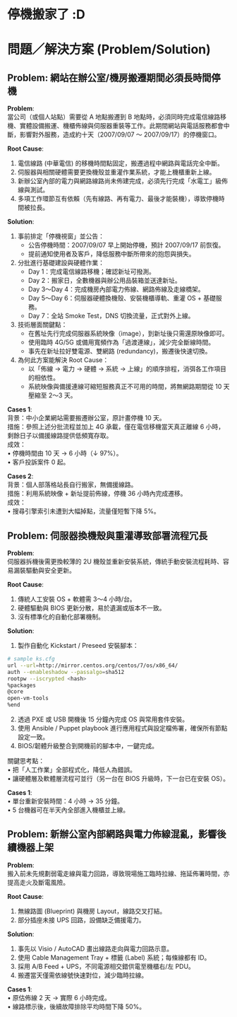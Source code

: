 # 停機搬家了 :D

# 問題／解決方案 (Problem/Solution)

## Problem: 網站在辦公室/機房搬遷期間必須長時間停機

**Problem**:  
當公司（或個人站點）需要從 A 地點搬遷到 B 地點時，必須同時完成電信線路移機、實體設備搬運、機櫃佈線與伺服器重裝等工作。此期間網站與電話服務都會中斷，影響對外服務，造成約十天（2007/09/07 ～ 2007/09/17）的停機窗口。

**Root Cause**:  
1. 電信線路 (中華電信) 的移機時間點固定，搬遷過程中網路與電話完全中斷。  
2. 伺服器與相關硬體需要更換機殼並重灌作業系統，才能上機櫃重新上線。  
3. 新辦公室內部的電力與網路線路尚未佈建完成，必須先行完成「水電工」級佈線與測試。  
4. 多項工作環節互有依賴（先有線路、再有電力、最後才能裝機），導致停機時間被拉長。

**Solution**:  
1. 事前排定「停機視窗」並公告：  
   - 公告停機時間：2007/09/07 早上開始停機，預計 2007/09/17 前恢復。  
   - 提前通知使用者及客戶，降低服務中斷所帶來的抱怨與損失。  
2. 分批進行基礎建設與硬體作業：  
   - Day 1：完成電信線路移機；確認新址可撥測。  
   - Day 2：搬家日，全數機器與辦公用品裝箱並送達新址。  
   - Day 3～Day 4：完成機房內部電力佈線、網路佈線及走線橋架。  
   - Day 5～Day 6：伺服器硬體換機殼、安裝機櫃導軌、重灌 OS + 基礎服務。  
   - Day 7：全站 Smoke Test，DNS 切換流量，正式對外上線。  
3. 技術層面關鍵點：  
   - 在舊址先行完成伺服器系統映像（image），到新址後只需還原映像即可。  
   - 使用臨時 4G/5G 或備用寬頻作為「過渡連線」，減少完全斷線時間。  
   - 事先在新址拉好雙電源、雙網路 (redundancy)，搬遷後快速切換。  
4. 為何此方案能解決 Root Cause：  
   - 以「佈線 → 電力 → 硬體 → 系統 → 上線」的順序排程，消弭各工作項目的相依性。  
   - 系統映像與備援連線可縮短服務真正不可用的時間，將無網路期間從 10 天壓縮至 2～3 天。  

**Cases 1**:  
背景：中小企業網站需要搬遷辦公室，原計畫停機 10 天。  
措施：參照上述分批流程並加上 4G 承載，僅在電信移機當天真正離線 6 小時，剩餘日子以備援線路提供低頻寬存取。  
成效：  
• 停機時間由 10 天 → 6 小時（↓ 97%）。  
• 客戶投訴案件 0 起。  

**Cases 2**:  
背景：個人部落格站長自行搬家，無備援線路。  
措施：利用系統映像 + 新址提前佈線，停機 36 小時內完成遷移。  
成效：  
• 搜尋引擎索引未遭到大幅掉點，流量僅短暫下降 5%。  

## Problem: 伺服器換機殼與重灌導致部署流程冗長

**Problem**:  
伺服器拆機後需更換較薄的 2U 機殼並重新安裝系統，傳統手動安裝流程耗時、容易漏裝驅動與安全更新。

**Root Cause**:  
1. 傳統人工安裝 OS + 軟體需 3～4 小時/台。  
2. 硬體驅動與 BIOS 更新分散，易於遺漏或版本不一致。  
3. 沒有標準化的自動化部署機制。

**Solution**:  
1. 製作自動化 Kickstart / Preseed 安裝腳本：  
```bash
# sample ks.cfg
url --url=http://mirror.centos.org/centos/7/os/x86_64/
auth --enableshadow --passalgo=sha512
rootpw --iscrypted <hash>
%packages
@core
open-vm-tools
%end
```  
2. 透過 PXE 或 USB 開機後 15 分鐘內完成 OS 與常用套件安裝。  
3. 使用 Ansible / Puppet playbook 進行應用程式與設定檔佈署，確保所有節點設定一致。  
4. BIOS/韌體升級整合到開機前的腳本中，一鍵完成。

關鍵思考點：  
• 把「人工作業」全部程式化，降低人為錯誤。  
• 讓硬體層及軟體層流程可並行（另一台在 BIOS 升級時，下一台已在安裝 OS）。

**Cases 1**:  
• 單台重新安裝時間：4 小時 → 35 分鐘。  
• 5 台機器可在半天內全部進入機櫃並上線。  

## Problem: 新辦公室內部網路與電力佈線混亂，影響後續機器上架

**Problem**:  
搬入前未先規劃弱電走線與電力回路，導致現場施工臨時拉線、拖延佈署時間，亦提高走火及斷電風險。

**Root Cause**:  
1. 無線路圖 (Blueprint) 與機房 Layout，線路交叉打結。  
2. 部分插座未接 UPS 回路，設備缺乏備援電力。  

**Solution**:  
1. 事先以 Visio / AutoCAD 畫出線路走向與電力回路示意。  
2. 使用 Cable Management Tray + 標籤 (Label) 系統；每條線都有 ID。  
3. 採用 A/B Feed + UPS，不同電源相交錯供電至機櫃右/左 PDU。  
4. 搬遷當天僅需依線號快速對位，減少臨時拉線。  

**Cases 1**:  
• 原估佈線 2 天 → 實際 6 小時完成。  
• 線路標示後，後續故障排除平均時間下降 50%。